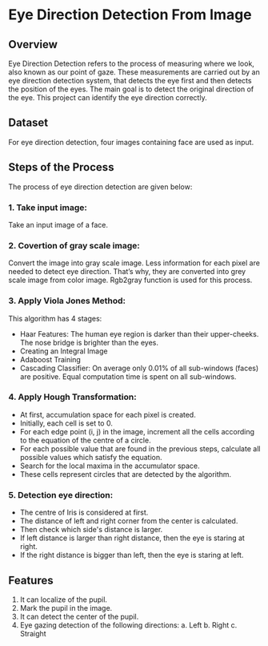 # Eye Direction Detection From Image

## Overview
Eye Direction Detection refers to the process of measuring where we look, also known as our point of gaze. These measurements are carried out by an eye direction detection system, that detects the eye first and then detects the position of the eyes. The main goal is to detect the original direction of the eye. This project can identify the eye direction correctly.

## Dataset
For eye direction detection, four images containing face are used as input.

## Steps of the Process
The process of eye direction detection are given below:

### 1. Take input image:
Take an input image of a face.

### 2. Covertion of gray scale image: 
Convert the image into gray scale image. Less information for each pixel are needed to detect eye direction. That’s why, they are converted into grey scale image from color image. Rgb2gray function is used for this process. 

### 3. Apply Viola Jones Method: 

This algorithm has 4 stages:
-	Haar Features: The human eye region is darker than their upper-cheeks. The nose bridge is brighter than the eyes.
-	Creating an Integral Image
-	Adaboost Training
-	Cascading Classifier: On average only 0.01% of all sub-windows (faces) are positive. Equal computation time is spent on all sub-windows.

### 4. Apply Hough Transformation:
-	At first, accumulation space for each pixel is created. 
-	Initially, each cell is set to 0. 
-	For each edge point (i, j) in the image, increment all the cells according to the equation of the centre of a circle.
-	For each possible value that are found in the previous steps, calculate all possible values which satisfy the equation.
-	Search for the local maxima in the accumulator space. 
-	These cells represent circles that are detected by the algorithm.

### 5. Detection eye direction:
-	The centre of Iris is considered at first. 
-	The distance of left and right corner from the center is calculated.
-	Then check which side's distance is larger.
-	If left distance is larger than right distance, then the eye is staring at right. 
-	If the right distance is bigger than left, then the eye is staring at left.

## Features
1. It can localize of the pupil.
2. Mark the pupil in the image.
3. It can detect the center of the pupil.
4. Eye gazing detection of the following directions: a. Left b. Right c. Straight 


